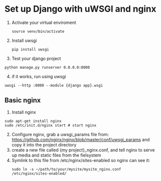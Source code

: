 # Set up Django with uWSGI and nginx
1. Activate your virtual enviroment 
	```
	source venv/bin/activate
	```
2. Install uwsgi
	```
	pip install uwsgi
	```
3. Test your django project
  ```
  python manage.py runserver 0.0.0.0:8000
  ```
4. if it works, run using uwsgi
  ```
  uwsgi --http :8000 --module {django app}.wsgi
  ```

## Basic nginx
1. Install nginx
  ```
  sudo apt-get install nginx
  sudo /etc/init.d/nginx start # start nginx
  ```
2. Configure nginx, grab a uwsgi_params file from: https://github.com/nginx/nginx/blob/master/conf/uwsgi_params
   and copy it into the project directory
3. create a new file called {my project}_nginx.conf, and tell nginx to serve up media and static files from the fielsystem
4. Symlink to this file from /etc/nginx/sites-enabled so nginx can see it:
	```
	sudo ln -s ~/path/to/your/mysite/mysite_nginx.conf /etc/nginx/sites-enabled/
	```
